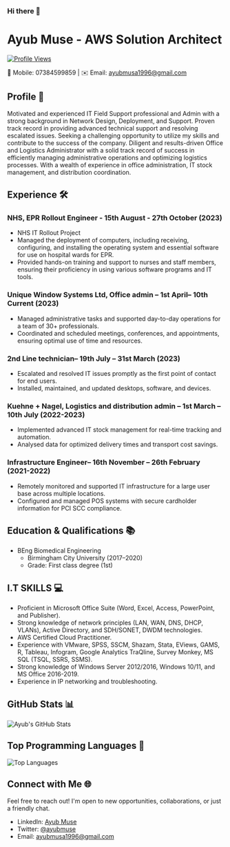 ### Hi there 👋

# Ayub Muse - AWS Solution Architect

[![Profile Views](https://komarev.com/ghpvc/?username=ayubmuse&color=blueviolet&style=flat-square)](https://github.com/ayubmuse)

📱 Mobile: 07384599859 | ✉️ Email: ayubmusa1996@gmail.com

## Profile 🚀

Motivated and experienced IT Field Support professional and Admin with a strong background in Network Design, Deployment, and Support. Proven track record in providing advanced technical support and resolving escalated issues. Seeking a challenging opportunity to utilize my skills and contribute to the success of the company. Diligent and results-driven Office and Logistics Administrator with a solid track record of success in efficiently managing administrative operations and optimizing logistics processes. With a wealth of experience in office administration, IT stock management, and distribution coordination.

## Experience 🛠️

### NHS, EPR Rollout Engineer - 15th August - 27th October (2023)

- NHS IT Rollout Project
- Managed the deployment of computers, including receiving, configuring, and installing the operating system and essential software for use on hospital wards for EPR.
- Provided hands-on training and support to nurses and staff members, ensuring their proficiency in using various software programs and IT tools.

### Unique Window Systems Ltd, Office admin – 1st April– 10th Current (2023)

- Managed administrative tasks and supported day-to-day operations for a team of 30+ professionals.
- Coordinated and scheduled meetings, conferences, and appointments, ensuring optimal use of time and resources.

### 2nd Line technician– 19th July – 31st March (2023)

- Escalated and resolved IT issues promptly as the first point of contact for end users.
- Installed, maintained, and updated desktops, software, and devices.

### Kuehne + Nagel, Logistics and distribution admin – 1st March – 10th July (2022-2023)

- Implemented advanced IT stock management for real-time tracking and automation.
- Analysed data for optimized delivery times and transport cost savings.

### Infrastructure Engineer– 16th November – 26th February (2021-2022)

- Remotely monitored and supported IT infrastructure for a large user base across multiple locations.
- Configured and managed POS systems with secure cardholder information for PCI SCC compliance.

## Education & Qualifications 📚

- BEng Biomedical Engineering
  - Birmingham City University (2017–2020)
  - Grade: First class degree (1st)

## I.T SKILLS 💻

- Proficient in Microsoft Office Suite (Word, Excel, Access, PowerPoint, and Publisher).
- Strong knowledge of network principles (LAN, WAN, DNS, DHCP, VLANs), Active Directory, and SDH/SONET, DWDM technologies.
- AWS Certified Cloud Practitioner.
- Experience with VMware, SPSS, SSCM, Shazam, Stata, EViews, GAMS, R, Tableau, Infogram, Google Analytics TraQline, Survey Monkey, MS SQL (TSQL, SSRS, SSMS).
- Strong knowledge of Windows Server 2012/2016, Windows 10/11, and MS Office 2016-2019.
- Experience in IP networking and troubleshooting.

## GitHub Stats 📊

![Ayub's GitHub Stats](https://github-readme-stats.vercel.app/api?username=ayubmuse&show_icons=true&hide=prs&count_private=true&theme=radical)

## Top Programming Languages 🚀

![Top Languages](https://github-readme-stats.vercel.app/api/top-langs/?username=ayubmuse&layout=compact&theme=radical)

## Connect with Me 🌐

Feel free to reach out! I'm open to new opportunities, collaborations, or just a friendly chat.

- LinkedIn: [Ayub Muse](https://www.linkedin.com/in/ayubmuse/)
- Twitter: [@ayubmuse](https://twitter.com/ayubmuse)
- Email: ayubmusa1996@gmail.com
